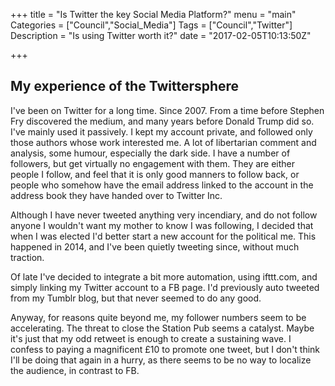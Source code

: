 +++
title = "Is Twitter the key Social Media Platform?"
menu = "main"
Categories = ["Council","Social_Media"]
Tags = ["Council","Twitter"]
Description = "Is using Twitter worth it?"
date = "2017-02-05T10:13:50Z"

+++

## My experience of the Twittersphere
I've been on Twitter for a long time. Since 2007. From a time before Stephen Fry discovered the medium, and many years before Donald Trump did so. I've mainly used it passively. I kept my account private, and followed only those authors whose work interested me. A lot of libertarian comment and analysis, some humour, especially the dark side. I have a number of followers, but get virtually no engagement with them. They are either people I follow, and feel that it is only good manners to follow back, or people who somehow have the email address linked to the account in the address book they have handed over to Twitter Inc.

Although I have never tweeted anything very incendiary, and do not follow anyone I wouldn't want my mother to know I was following, I decided that when I was elected I'd better start a new account for the political me. This happened in 2014, and I've been quietly tweeting since, without much traction.

Of late I've decided to integrate a bit more automation, using ifttt.com, and simply linking my Twitter account to a FB page. I'd previously auto tweeted from my Tumblr blog, but that never seemed to do any good.

Anyway, for reasons quite beyond me, my follower numbers seem to be accelerating. The threat to close the Station Pub seems a catalyst. Maybe it's just that my odd retweet is enough to create a sustaining wave. I confess to paying a magnificent £10 to promote one tweet, but I don't think I'll be doing that again in a hurry, as there seems to be no way to localize the audience, in contrast to FB.


